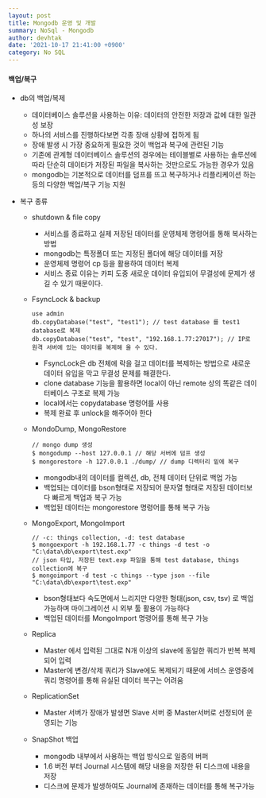 ```yaml
---
layout: post
title: Mongodb 운영 및 개발
summary: NoSql - Mongodb
author: devhtak
date: '2021-10-17 21:41:00 +0900'
category: No SQL
---
```


#### 백업/복구

- db의 백업/복제
  - 데이터베이스 솔루션을 사용하는 이유: 데이터의 안전한 저장과 값에 대한 일관성 보장
  - 하나의 서비스를 진행하다보면 각종 장애 상황에 접하게 됨
  - 장애 발생 시 가장 중요하게 필요한 것이 백업과 복구에 관련된 기능
  - 기존에 관계형 데이터베이스 솔루션의 경우에는 테이블별로 사용하는 솔루션에 따라 단순히 데이터가 저장된 파일을 복사하는 것만으로도 가능한 경우가 있음
  - mongodb는 기본적으로 데이터를 덤프를 뜨고 복구하거나 리플리케이션 하는 등의 다양한 백업/복구 기능 지원

- 복구 종류
  - shutdown & file copy
    - 서비스를 종료하고 실제 저장된 데이터를 운영체제 명령어를 통해 복사하는 방법
    - mongodb는 특정폴더 또는 지정된 폴더에 해당 데이터를 저장
    - 운영체제 명령어 cp 등을 활용하여 데이터 복제
    - 서비스 종료 이유는 카피 도중 새로운 데이터 유입되어 무결성에 문제가 생길 수 있기 때문이다.
      
  - FsyncLock & backup
    ```
    use admin
    db.copyDatabase("test", "test1"); // test database 를 test1 database로 복제
    db.copyDatabase("test", "test", "192.168.1.77:27017"); // IP로 원격 서버에 있는 데이터를 복제해 올 수 있다.    
    ```
    - FsyncLock은 db 전체에 락을 걸고 데이터를 복제하는 방법으로 새로운 데이터 유입을 막고 무결성 문제를 해결한다.
    - clone database 기능을 활용하면 local이 아닌  remote 상의 똑같은 데이터베이스 구조로 복제 가능
    - local에서는 copydatabase 명령어를 사용
    - 복제 완료 후 unlock을 해주어야 한다

  - MondoDump, MongoRestore
    ```
    // mongo dump 생성
    $ mongodump --host 127.0.0.1 // 해당 서버에 덤프 생성
    $ mongorestore -h 127.0.0.1 ./dump/ // dump 디렉터리 밑에 복구
    ```
    - mongodb내의 데이터를 컬렉션, db, 전체 데이터 단위로 백업 가능
    - 백업되는 데이터를 bson형태로 저장되어 문자열 형태로 저장된 데이터보다 빠르게 백업과 복구 가능
    - 백업된 데이터는 mongorestore 명령어를 통해 복구 가능

  - MongoExport, MongoImport
    ```
    // -c: things collection, -d: test database
    $ mongoexport -h 192.168.1.77 -c things -d test -o "C:\data\db\export\test.exp"
    // json 타입, 저장된 text.exp 파일을 통해 test database, things collection에 복구
    $ mongoimport -d test -c things --type json --file "C:\data\db\export\test.exp"
    ```
    - bson형태보다 속도면에서 느리지만 다양한 형태(json, csv, tsv) 로 백업 가능하며 마이그레이션 시 외부 툴 활용이 가능하다
    - 백업된 데이터를 MongoImport 명령어를 통해 복구 가능

  - Replica
    - Master 에서 입력된 그대로 N개 이상의 slave에 동일한 쿼리가 반복 복제되어 입력
    - Master에 변경/삭제 쿼리가 Slave에도 복제되기 때문에 서비스 운영중에 쿼리 명령어를 통해 유실된 데이터 복구는 어려움

  - ReplicationSet
    - Master 서버가 장애가 발생면 Slave 서버 중 Master서버로 선정되어 운영되는 기능

  - SnapShot 백업
    - mongodb 내부에서 사용하는 백업 방식으로 일종의 버퍼
    - 1.6 버전 부터 Journal 시스템에 해당 내용을 저장한 뒤 디스크에 내용을 저장
    - 디스크에 문제가 발생하여도 Journal에 존재하는 데이터를 통해 복구가능
